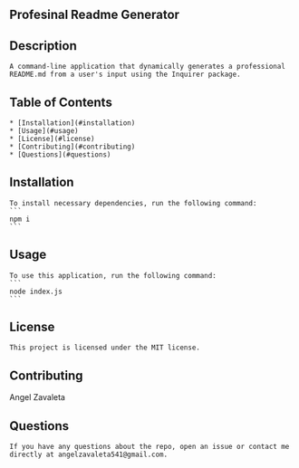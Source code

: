 
## Profesinal Readme Generator

## Description
	A command-line application that dynamically generates a professional README.md from a user's input using the Inquirer package.

## Table of Contents
	* [Installation](#installation)
	* [Usage](#usage)
	* [License](#license)
	* [Contributing](#contributing)
	* [Questions](#questions)

## Installation
	To install necessary dependencies, run the following command:
	```
	npm i
	```

## Usage
	To use this application, run the following command:
	```
	node index.js
	```

## License
	This project is licensed under the MIT license.

## Contributing
Angel Zavaleta

## Questions
	If you have any questions about the repo, open an issue or contact me directly at angelzavaleta541@gmail.com.